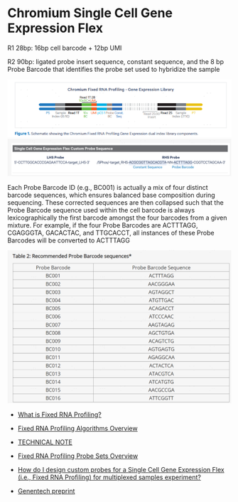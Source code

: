 # Chromium Single Cell Gene Expression Flex

R1 28bp: 16bp cell barcode + 12bp UMI

R2 90bp: ligated probe insert sequence, constant sequence,
and the 8 bp Probe Barcode that identifies the probe set used to hybridize the sample

![](../../images/20240712152600.png)
![](../../images/20240712152522.png)

Each Probe Barcode ID (e.g., BC001) is actually a mix of four distinct barcode sequences, which ensures balanced base composition during sequencing. These corrected sequences are then collapsed such that the Probe Barcode sequence used within the cell barcode is always lexicographically the first barcode amongst the four barcodes from a given mixture. For example, if the four Probe Barcodes are ACTTTAGG, CGAGGGTA, GACACTAC, and TTGCACCT, all instances of these Probe Barcodes will be converted to ACTTTAGG

![](../../images/20240712155536.png)

- [What is Fixed RNA Profiling?](https://support.10xgenomics.com/single-cell-gene-expression/software/pipelines/latest/what-is-frp)

- [Fixed RNA Profiling Algorithms Overview](https://support.10xgenomics.com/single-cell-gene-expression/software/pipelines/latest/algorithms/frp)

- [TECHNICAL NOTE](https://cdn.10xgenomics.com/image/upload/v1695231942/support-documents/CG000677_Flex_Gene_Expression_SeqMetrics_BaseComposition_Rev_B.pdf)

- [Fixed RNA Profiling Probe Sets Overview](https://www.10xgenomics.com/support/single-cell-gene-expression-flex/documentation/steps/probe-sets/chromium-frp-probe-sets-overview)

- [How do I design custom probes for a Single Cell Gene Expression Flex (i.e., Fixed RNA Profiling) for multiplexed samples experiment?](https://kb.10xgenomics.com/hc/en-us/articles/17623693026445-How-do-I-design-custom-probes-for-a-Single-Cell-Gene-Expression-Flex-i-e-Fixed-RNA-Profiling-for-multiplexed-samples-experiment)

- [Genentech preprint](https://www.biorxiv.org/content/10.1101/2024.06.18.599579v1.full.pdf)
